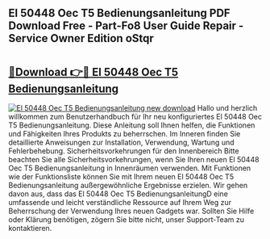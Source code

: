 ## El 50448 Oec T5 Bedienungsanleitung PDF Download Free - Part-Fo8 User Guide Repair - Service Owner Edition oStqr

# <h2><a href="http://df5uh9.blite.top/?on=El+50448+Oec+T5+Bedienungsanleitung">🔗Download 👉🔴 El 50448 Oec T5 Bedienungsanleitung</a></h2>

[![El 50448 Oec T5 Bedienungsanleitung new download](https://i.imgur.com/lujVjoI.png)](http://df5uh9.blite.top/?on=El+50448+Oec+T5+Bedienungsanleitung)
Hallo und herzlich willkommen zum Benutzerhandbuch für Ihr neu konfiguriertes El 50448 Oec T5 Bedienungsanleitung. Diese Anleitung soll Ihnen helfen, die Funktionen und Fähigkeiten Ihres Produkts zu beherrschen. Im Inneren finden Sie detaillierte Anweisungen zur Installation, Verwendung, Wartung und Fehlerbehebung. Sicherheitsvorkehrungen für den Innenbereich Bitte beachten Sie alle Sicherheitsvorkehrungen, wenn Sie Ihren neuen El 50448 Oec T5 Bedienungsanleitung in Innenräumen verwenden. Mit Funktionen wie der Funktionsliste können Sie mit Ihrem neuen El 50448 Oec T5 Bedienungsanleitung außergewöhnliche Ergebnisse erzielen. Wir gehen davon aus, dass das El 50448 Oec T5 BedienungsanleitungD eine umfassende und leicht verständliche Ressource auf Ihrem Weg zur Beherrschung der Verwendung Ihres neuen Gadgets war. Sollten Sie Hilfe oder Klärung benötigen, zögern Sie bitte nicht, unser Support-Team zu kontaktieren.
